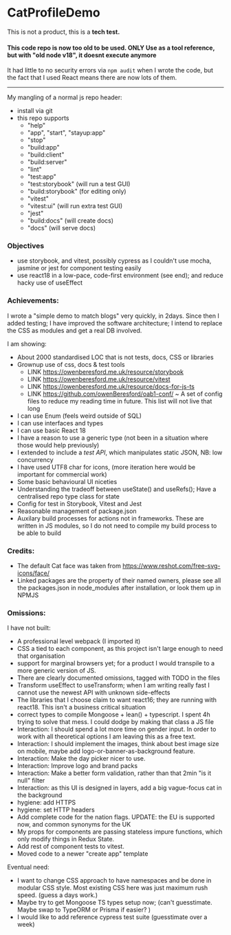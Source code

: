 # CatProfileDemo

This is not a product, this is a **tech test.**

#### This code repo is now too old to be used.  ONLY Use as a tool reference, but with "old node v18", it doesnt execute anymore
It had little to no security errors via `npm audit` when I wrote the code, but the fact that I used React means there are now lots of them.

---

My mangling of a normal js repo header:

- install via git
- this repo supports
  - "help"
  - "app", "start", "stayup:app"
  - "stop"
  - "build:app"
  - "build:client"
  - "build:server"
  - "lint"
  - "test:app"
  - "test:storybook" (will run a test GUI)
  - "build:storybook" (for editing only)
  - "vitest"
  - "vitest:ui" (will run extra test GUI)
  - "jest"
  - "build:docs" (will create docs)
  - "docs" (will serve docs)

### Objectives

- use storybook, and vitest, possibly cypress as I couldn't use mocha, jasmine or jest for component testing easily
- use react18 in a low-pace, code-first environment (see end); and reduce hacky use of useEffect

### Achievements:

I wrote a "simple demo to match blogs" very quickly, in 2days.
Since then I added testing; I have improved the software architecture; I intend to replace the CSS as modules and get a real DB involved.

I am showing:

- About 2000 standardised LOC that is not tests, docs, CSS or libraries
- Grownup use of css, docs & test tools
  - LINK https://owenberesford.me.uk/resource/storybook
  - LINK https://owenberesford.me.uk/resource/vitest
  - LINK https://owenberesford.me.uk/resource/docs-for-js-ts
  - LINK https://github.com/owenBeresford/oab1-conf/ ~ A set of config files to reduce my reading time in future. This list will not live that long
- I can use Enum (feels weird outside of SQL)
- I can use interfaces and types
- I can use basic React 18
- I have a reason to use a generic type (not been in a situation where those would help previously)
- I extended to include a _test API_, which manipulates static JSON, NB: low concurrency
- I have used UTF8 char for icons, (more iteration here would be important for commercial work)
- Some basic behavioural UI niceties
- Understanding the tradeoff between useState() and useRefs(); Have a centralised repo type class for state
- Config for test in Storybook, Vitest and Jest
- Reasonable management of package.json
- Auxilary build processes for actions not in frameworks.  These are written in JS modules, so I do not need to compile my build process to be able to build

### Credits:

- The default Cat face was taken from https://www.reshot.com/free-svg-icons/face/
- Linked packages are the property of their named owners, please see all the packages.json in node_modules after installation, or look them up in NPMJS

### Omissions:

I have not built:

- A professional level webpack (I imported it)
- CSS a tied to each component, as this project isn't large enough to need that organisation
- support for marginal browsers yet; for a product I would transpile to a more generic version of JS.
- There are clearly documented omissions, tagged with TODO in the files
- Transform useEffect to useTransform; when I am writing really fast I cannot use the newest API with unknown side-effects
- The libraries that I choose claim to want react16; they are running with react18. This isn't a business critical situation
- correct types to compile Mongoose + lean() + typescript. I spent 4h trying to solve that mess. I could dodge by making that class a JS file
- Interaction: I should spend a lot more time on gender input. In order to work with all theoretical options I am leaving this as a free text.
- Interaction: I should implement the images, think about best image size on mobile, maybe add logo-or-banner-as-background feature.
- Interaction: Make the day picker nicer to use.
- Interaction: Improve logo and brand packs
- Interaction: Make a better form validation, rather than that 2min "is it null" filter
- Interaction: as this UI is designed in layers, add a big vague-focus cat in the background
- hygiene: add HTTPS
- hygiene: set HTTP headers
- Add complete code for the nation flags. UPDATE: the EU is supported now, and common synonyms for the UK
- My props for components are passing stateless impure functions, which only modify things in Redux State.
- Add rest of component tests to vitest.
- Moved code to a newer "create app" template

Eventual need:

- I want to change CSS approach to have namespaces and be done in modular CSS style. Most existing CSS here was just maximum rush speed. (guess a days work.)
- Maybe try to get Mongoose TS types setup now; (can't guesstimate. Maybe swap to TypeORM or Prisma if easier? )
- I would like to add reference cypress test suite (guesstimate over a week)
